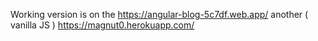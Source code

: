 Working version is on the https://angular-blog-5c7df.web.app/
another ( vanilla JS ) https://magnut0.herokuapp.com/
